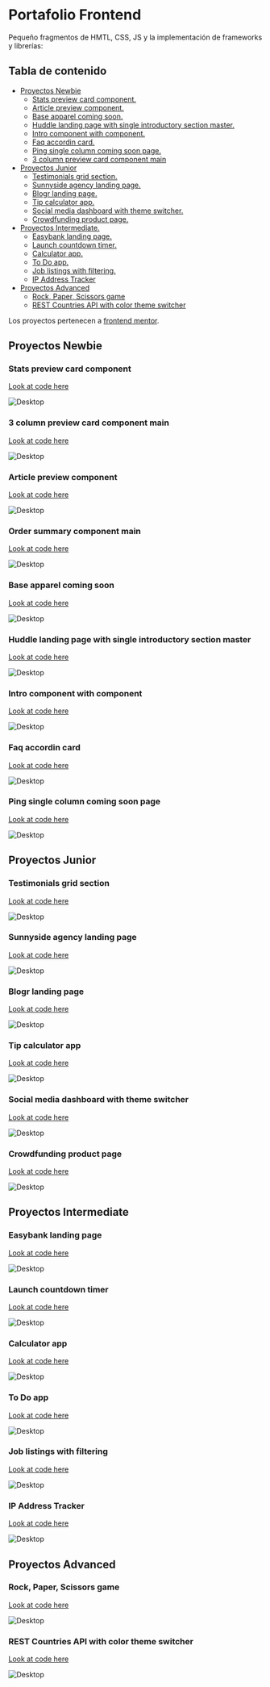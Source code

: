 # Portafolio Frontend

Pequeño fragmentos de HMTL, CSS, JS y la implementación de frameworks y librerías:

## Tabla de contenido

- [Proyectos Newbie](#proyectos-newbie)
  - [Stats preview card component.](#stats-preview-card-component)
  - [Article preview component.](#article-preview-component)
  - [Base apparel coming soon.](#base-apparel-coming-soon)
  - [Huddle landing page with single introductory section master.](#huddle-landing-page-with-single-introductory-section-master)
  - [Intro component with component.](#intro-component-with-component)
  - [Faq accordin card.](#faq-accordin-card)
  - [Ping single column coming soon page.](#ping-single-column-coming-soon-page)
  - [3 column preview card component main](#3-column-preview-card-component-main)
- [Proyectos Junior](#proyectos-junior)
  - [Testimonials grid section.](#testimonials-grid-section)
  - [Sunnyside agency landing page.](#sunnyside-agency-landing-page)
  - [Blogr landing page.](#interactive-pricing-component)
  - [Tip calculator app.](#fylo-data-storage-component)
  - [Social media dashboard with theme switcher.](#social-media-dashboard-with-theme-switcher)
  - [Crowdfunding product page.](#crowdfunding-product-page)
- [Proyectos Intermediate.](#proyectos-intermediate)
  - [Easybank landing page.](#easybank-landing-page)
  - [Launch countdown timer.](#launch-countdown-timer)
  - [Calculator app.](#calculator-app)
  - [To Do app.](#todo-app)
  - [Job listings with filtering.](#job-listings-with-filtering)
  - [IP Address Tracker](#ip-address-tracker)
- [Proyectos Advanced](#proyectos-advanced)
  - [Rock, Paper, Scissors game](#rock-paper-scissors-game)
  - [REST Countries API with color theme switcher](#rest-countries-api-with-color-theme-switcher)

Los proyectos pertenecen a [frontend mentor](https://www.frontendmentor.io/).

## Proyectos Newbie

### Stats preview card component

[Look at code here](https://github.com/Mooenz/frontend-portafolio/tree/main/stats-preview-card-component-main)

![Desktop](./stats-preview-card-component-main/solution-capture/Mooenz-desktop-solution.png)

### 3 column preview card component main

[Look at code here](https://github.com/Mooenz/frontend-portafolio/tree/main/3-column-preview-card-component-main)

![Desktop](./3-column-preview-card-component-main/solution-capture/mooenz-desktop-solution.png)

### Article preview component

[Look at code here](https://github.com/Mooenz/frontend-portafolio/tree/main/article-preview-component-master)

![Desktop](./article-preview-component-master/solution-capture/mooenz-desktop-solution.png)

### Order summary component main

[Look at code here](https://github.com/Mooenz/frontend-portafolio/tree/main/order-summary-component-main)

![Desktop](./order-summary-component-main/solution-capture/mooenz-desktop-solution.png)

### Base apparel coming soon

[Look at code here](https://github.com/Mooenz/frontend-portafolio/tree/main/base-apparel-coming-soon-master)

![Desktop](./base-apparel-coming-soon-master/solution-capture/mooenz-desktop-normal-solution.png)

### Huddle landing page with single introductory section master

[Look at code here](https://github.com/Mooenz/frontend-portafolio/tree/main/huddle-landing-page-with-single-introductory-section-master)

![Desktop](./huddle-landing-page-with-single-introductory-section-master/solution-capture/mooenz-desktop-solution.png)

### Intro component with component

[Look at code here](https://github.com/Mooenz/frontend-portafolio/tree/main/intro-component-with-signup-form-master)

![Desktop](./intro-component-with-signup-form-master/solution-capture/mooenz-desktop-solution.png)

### Faq accordin card

[Look at code here](https://github.com/Mooenz/frontend-portafolio/tree/main/faq-accordion-card-main)

![Desktop](./faq-accordion-card-main/solution-capture/mooenz-desktop-solution.png)

### Ping single column coming soon page

[Look at code here](https://github.com/Mooenz/frontend-portafolio/tree/main/ping-coming-soon-page-master)

![Desktop](./ping-coming-soon-page-master/solution-capture/mooenz-desktop-solution.png)

## Proyectos Junior

### Testimonials grid section

[Look at code here](https://github.com/Mooenz/frontend-portafolio/tree/main/testimonials-grid-section-main)

![Desktop](./testimonials-grid-section-main/solution-capture/mooenz-desktop-solution.png)

### Sunnyside agency landing page

[Look at code here](https://github.com/Mooenz/frontend-portafolio/tree/main/sunnyside-agency-landing-page-main)

![Desktop](./sunnyside-agency-landing-page-main/solution-capture/mooenz-desktop-solution.png)

### Blogr landing page

[Look at code here](https://github.com/Mooenz/frontend-portafolio/tree/main/blogr-landing-page-main)

![Desktop](./blogr-landing-page-main/solution-capture/mooenz-desktop-solution.png)

### Tip calculator app

[Look at code here](https://github.com/Mooenz/frontend-portafolio/tree/main/tip-calculator-app-main)

![Desktop](./tip-calculator-app-main/solution-capture/mooenz-desktop-solution.png)

### Social media dashboard with theme switcher

[Look at code here](https://github.com/mooenz/frontend-portafolio/tree/main/social-media-dashboard-with-theme-switcher-master)

![Desktop](./social-media-dashboard-with-theme-switcher-master/solution-capture/mooenz-desktop-dark-solution.jpg)

### Crowdfunding product page

[Look at code here](https://github.com/mooenz/frontend-portafolio/tree/main/crowdfunding-product-page-main)

![Desktop](./crowdfunding-product-page-main/solution-capture/mooenz-desktop-solution.png)

## Proyectos Intermediate

### Easybank landing page

[Look at code here]()

![Desktop](.//solution-capture/mooenz-desktop-solution.png)

### Launch countdown timer

[Look at code here]()

![Desktop](.//solution-capture/mooenz-desktop-solution.png)

### Calculator app

[Look at code here]()

![Desktop](.//solution-capture/mooenz-desktop-solution.png)

### To Do app

[Look at code here]()

![Desktop](.//solution-capture/mooenz-desktop-solution.png)

### Job listings with filtering

[Look at code here]()

![Desktop](.//solution-capture/mooenz-desktop-solution.png)

### IP Address Tracker

[Look at code here]()

![Desktop](.//solution-capture/mooenz-desktop-solution.png)

## Proyectos Advanced

### Rock, Paper, Scissors game

[Look at code here]()

![Desktop](.//solution-capture/mooenz-desktop-solution.png)

### REST Countries API with color theme switcher

[Look at code here]()

![Desktop](.//solution-capture/mooenz-desktop-solution.png)
